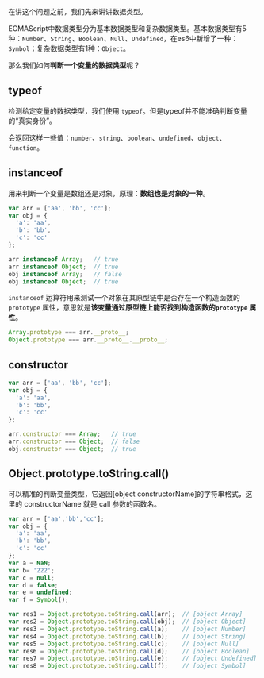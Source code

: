 在讲这个问题之前，我们先来讲讲数据类型。

ECMAScript中数据类型分为基本数据类型和复杂数据类型。基本数据类型有5种：`Number`、`String`、`Boolean`、`Null`、`Undefined`，在es6中新增了一种：`Symbol`；复杂数据类型有1种：`Object`。

那么我们如何**判断一个变量的数据类型**呢？

## typeof

检测给定变量的数据类型，我们使用 `typeof`。但是typeof并不能准确判断变量的“真实身份”。

会返回这样一些值：`number`、`string`、`boolean`、`undefined`、`object`、`function`。

## instanceof

用来判断一个变量是数组还是对象，原理：**数组也是对象的一种**。

```js
var arr = ['aa', 'bb', 'cc'];  
var obj = {
  'a': 'aa', 
  'b': 'bb', 
  'c': 'cc'
}; 

arr instanceof Array;   // true
arr instanceof Object;  // true
obj instanceof Array;   // false
obj instanceof Object;  // true
```
 
`instanceof` 运算符用来测试一个对象在其原型链中是否存在一个构造函数的 `prototype` 属性，意思就是**该变量通过原型链上能否找到构造函数的`prototype` 属性**。

```js
Array.prototype === arr.__proto__;
Object.prototype === arr.__proto__.__proto__;
```

## constructor

```js
var arr = ['aa', 'bb', 'cc'];  
var obj = {
  'a': 'aa', 
  'b': 'bb', 
  'c': 'cc'
}; 

arr.constructor === Array;   // true
arr.constructor === Object;  // false 
obj.constructor === Object;  // true 
```

## Object.prototype.toString.call()

可以精准的判断变量类型，它返回[object constructorName]的字符串格式，这里的 constructorName 就是 call 参数的函数名。

```js
var arr = ['aa','bb','cc'];
var obj = {
  'a': 'aa',
  'b': 'bb',
  'c': 'cc'
};
var a = NaN;
var b= '222';
var c = null; 
var d = false;
var e = undefined;
var f = Symbol();

var res1 = Object.prototype.toString.call(arr);  // [object Array]
var res2 = Object.prototype.toString.call(obj);  // [object Object]
var res3 = Object.prototype.toString.call(a);    // [object Number]
var res4 = Object.prototype.toString.call(b);    // [object String]
var res5 = Object.prototype.toString.call(c);    // [object Null]
var res6 = Object.prototype.toString.call(d);    // [object Boolean]
var res7 = Object.prototype.toString.call(e);    // [object Undefined]
var res8 = Object.prototype.toString.call(f);    // [object Symbol]
```